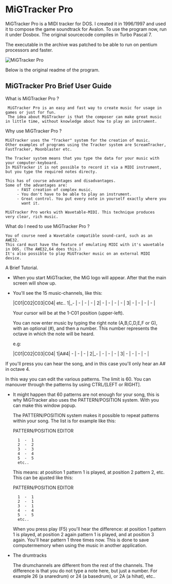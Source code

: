 # MiGTracker Pro

MiGTracker Pro is a MIDI tracker for DOS. I created it in 1996/1997 and used it to compose the game soundtrack for Avalon. To use the program now, run it under Dosbox. The original sourcecode compiles in Turbo Pascal 7. 

The executable in the archive was patched to be able to run on pentium processors and faster.

![MiGTracker Pro](https://www.jeroenderwort.nl/wp-content/uploads/2012/10/mtrkscr.gif "MiGTracker Pro")

Below is the original readme of the program.

MiGTracker Pro Brief User Guide
-------------------------------


What is MiGTracker Pro ?

     MiGTracker Pro is an easy and fast way to create music for usage in games or just for fun.
     The idea about MiGTracker is that the composer can make great music in little time, without knowledge about how to play an instrument.


Why use MiGTracker Pro ?

    MiGTracker uses the "Tracker" system for the creation of music.
    Other examples of programs using the Tracker system are ScreamTracker, FastTracker, Moonblaster etc.

    The Tracker system means that you type the data for your music with your computer-keyboard.
    In MiGTracker it is not possible to record it via a MIDI instrument, but you type the required notes directy.

    This has of course advantages and disadvantages.
    Some of the advantages are:
         - FAST creation of complex music.
         - You don't have to be able to play an instrument.
         - Great control. You put every note in yourself exactly where you
           want it.

    MiGTracker Pro works with Wavetable-MIDI. This technique produces
    very clear, rich music.


What do I need to use MiGTracker Pro ?

    You of course need a Wavetable compatible sound-card, such as an AWE32.
    This card must have the feature of emulating MIDI with it's wavetable in DOS. (The AWE32,64 does this.)
    It's also possible to play MiGTracker music on an external MIDI device.


A Brief Tutorial.

 *  When you start MiGTracker, the MiG logo will appear. After that the main screen will show up.

 *  You'll see the 15 music-channels, like this:


    |C01|C02|C03|C04| etc..
   1|_- | - | - | - |
   2| - | - | - | - |
   3| - | - | - | - |

    Your cursor will be at the 1-C01 position (upper-left).

    You can now enter music by typing the right note (A,B,C,D,E,F or G), with an optional (#), and then a number. This number represents the octave in which the note will be heard.

    e.g:

    |C01|C02|C03|C04|
   1|A#4| - | - | - |
   2|_- | - | - | - |
   3| - | - | - | - |

   If you'll press <F5> you can hear the song, and in this case you'll only hear an A# in octave 4.

   In this way you can edit the various patterns. The limit is 60.
   You can manouver through the patterns by using CTRL/[LEFT or RIGHT].

 * It might happen that 60 patterns are not enough for your song, this is why
   MiGTracker also uses the PATTERN/POSITION system.
   With <F1> you can make this window popup.

   The PATTERN/POSITION system makes it possible to repeat patterns within
   your song. The list is for example like this:

   PATTERN/POSITION EDITOR

         1  -  1
         2  -  2
         3  -  3
         4  -  4
         5  -  5
         etc..

   This means: at position 1 pattern 1 is played, at position 2 pattern 2,
   etc.
   This can be ajusted like this:

   PATTERN/POSITION EDITOR

         1  -  1
         2  -  1
         3  -  1
         4  -  4
         5  -  5
         etc..

   When you press play (F5) you'll hear the difference: at position 1 pattern 1
   is played, at position 2 again pattern 1 is played, and at position 3
   again.
   You'll hear pattern 1 three times now. This is done to save computermemory when
   using the music in another application.


 * The drumtracks

   The drumchannels are different from the rest of the channels.
   The difference is that you do not type a note here, but just a number.
   For example 26 (a snaredrum) or 24 (a basedrum), or 2A (a hihat), etc..









